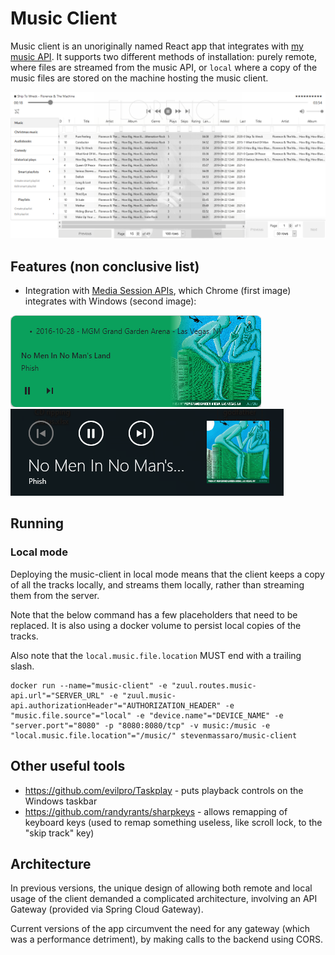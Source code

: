 # Music Client
Music client is an unoriginally named React app that integrates with [my music API](https://github.com/StevenMassaro/music). It supports two different methods of installation: purely remote, where files are streamed from the music API, or `local` where a copy of the music files are stored on the machine hosting the music client.

![Image of UI landing page](./img/landing_page.png)

## Features (non conclusive list)
- Integration with [Media Session APIs](https://developer.mozilla.org/en-US/docs/Web/API/MediaSession), which Chrome (first image) integrates with Windows (second image):

![Image of UI landing page](./img/chrome_media_session.png)
![Image of UI landing page](./img/media_session.png)

## Running
### Local mode
Deploying the music-client in local mode means that the client keeps a copy of all the tracks locally, and streams them locally, rather than streaming them from the server.

Note that the below command has a few placeholders that need to be replaced. It is also using a docker volume to persist local copies of the tracks.

Also note that the `local.music.file.location` MUST end with a trailing slash.

```
docker run --name="music-client" -e "zuul.routes.music-api.url"="SERVER_URL" -e "zuul.music-api.authorizationHeader"="AUTHORIZATION_HEADER" -e "music.file.source"="local" -e "device.name"="DEVICE_NAME" -e "server.port"="8080" -p "8080:8080/tcp" -v music:/music -e "local.music.file.location"="/music/" stevenmassaro/music-client
```

## Other useful tools
- https://github.com/evilpro/Taskplay - puts playback controls on the Windows taskbar
- https://github.com/randyrants/sharpkeys - allows remapping of keyboard keys (used to remap something useless, like scroll lock, to the "skip track" key) 

## Architecture
In previous versions, the unique design of allowing both remote and local usage of the client demanded a complicated architecture, involving an API Gateway (provided via Spring Cloud Gateway).

Current versions of the app circumvent the need for any gateway (which was a performance detriment), by making calls to the backend using CORS.